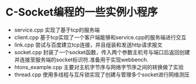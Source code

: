 # C-Socket编程的一些实例小程序
+ service.cpp 实现了基于tcp的服务端
+ client.cpp 基于tcp实现了一个客户端能够和service.cpp的服务端进行交互
+ link.cpp 尝试与百度建立tcp连接，并且组装和发送http请求报文
+ socket.cpp 封装了一个socket函数，传入两个参数主机号与端口后返回创建并连接至服务端的socket标识符.准备用于实现webbench.
+ htons_example.cpp 主要对主机字节序与网络字节序之间的转换做了实验
+ thread.cpp 使用多线程与互斥锁实现了创建与管理多个socket进行网络测压
